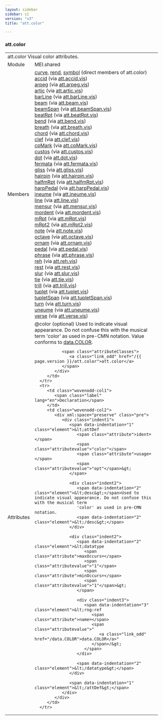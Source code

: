```yaml
---
layout: sidebar
sidebar: s1
version: "v3"
title: "att.color"

---
```


<div class="classSpec att">
   <h3 id="att.color">att.color</h3>
   <table class="wovenodd">
      <tr>
         <td colspan="2" class="wovenodd-col2">
            <span class="label">att.color</span> Visual color attributes.
         </td>
      </tr>
      <tr>
         <td class="wovenodd-col1">
            <span class="label" lang="en">Module</span>
         </td>
         <td class="wovenodd-col2">MEI.shared</td>
      </tr>
      <tr>
         <td class="wovenodd-col1">
            <span class="label" lang="en">Members</span>
         </td>
         <td class="wovenodd-col2">
            <div class="parent">
               <div>
                  <a class="link_odd_elementSpec" href="/{{ page.version }}/curve">curve</a>, 
                  <a class="link_odd_elementSpec" href="/{{ page.version }}/rend">rend</a>, 
                  <a class="link_odd_elementSpec" href="/{{ page.version }}/symbol">symbol</a> (direct members of att.color)
               </div>
               <div>
                  <a class="link_odd_elementSpec" href="/{{ page.version }}/accid">accid</a>
                  <span> (via 
                     <a class="link_odd_classSpec" href="/{{ page.version }}/att.accid.vis">att.accid.vis</a>)
                  </span>
               </div>
               <div>
                  <a class="link_odd_elementSpec" href="/{{ page.version }}/arpeg">arpeg</a>
                  <span> (via 
                     <a class="link_odd_classSpec" href="/{{ page.version }}/att.arpeg.vis">att.arpeg.vis</a>)
                  </span>
               </div>
               <div>
                  <a class="link_odd_elementSpec" href="/{{ page.version }}/artic">artic</a>
                  <span> (via 
                     <a class="link_odd_classSpec" href="/{{ page.version }}/att.artic.vis">att.artic.vis</a>)
                  </span>
               </div>
               <div>
                  <a class="link_odd_elementSpec" href="/{{ page.version }}/barLine">barLine</a>
                  <span> (via 
                     <a class="link_odd_classSpec" href="/{{ page.version }}/att.barLine.vis">att.barLine.vis</a>)
                  </span>
               </div>
               <div>
                  <a class="link_odd_elementSpec" href="/{{ page.version }}/beam">beam</a>
                  <span> (via 
                     <a class="link_odd_classSpec" href="/{{ page.version }}/att.beam.vis">att.beam.vis</a>)
                  </span>
               </div>
               <div>
                  <a class="link_odd_elementSpec" href="/{{ page.version }}/beamSpan">beamSpan</a>
                  <span> (via 
                     <a class="link_odd_classSpec" href="/{{ page.version }}/att.beamSpan.vis">att.beamSpan.vis</a>)
                  </span>
               </div>
               <div>
                  <a class="link_odd_elementSpec" href="/{{ page.version }}/beatRpt">beatRpt</a>
                  <span> (via 
                     <a class="link_odd_classSpec" href="/{{ page.version }}/att.beatRpt.vis">att.beatRpt.vis</a>)
                  </span>
               </div>
               <div>
                  <a class="link_odd_elementSpec" href="/{{ page.version }}/bend">bend</a>
                  <span> (via 
                     <a class="link_odd_classSpec" href="/{{ page.version }}/att.bend.vis">att.bend.vis</a>)
                  </span>
               </div>
               <div>
                  <a class="link_odd_elementSpec" href="/{{ page.version }}/breath">breath</a>
                  <span> (via 
                     <a class="link_odd_classSpec" href="/{{ page.version }}/att.breath.vis">att.breath.vis</a>)
                  </span>
               </div>
               <div>
                  <a class="link_odd_elementSpec" href="/{{ page.version }}/chord">chord</a>
                  <span> (via 
                     <a class="link_odd_classSpec" href="/{{ page.version }}/att.chord.vis">att.chord.vis</a>)
                  </span>
               </div>
               <div>
                  <a class="link_odd_elementSpec" href="/{{ page.version }}/clef">clef</a>
                  <span> (via 
                     <a class="link_odd_classSpec" href="/{{ page.version }}/att.clef.vis">att.clef.vis</a>)
                  </span>
               </div>
               <div>
                  <a class="link_odd_elementSpec" href="/{{ page.version }}/cpMark">cpMark</a>
                  <span> (via 
                     <a class="link_odd_classSpec" href="/{{ page.version }}/att.cpMark.vis">att.cpMark.vis</a>)
                  </span>
               </div>
               <div>
                  <a class="link_odd_elementSpec" href="/{{ page.version }}/custos">custos</a>
                  <span> (via 
                     <a class="link_odd_classSpec" href="/{{ page.version }}/att.custos.vis">att.custos.vis</a>)
                  </span>
               </div>
               <div>
                  <a class="link_odd_elementSpec" href="/{{ page.version }}/dot">dot</a>
                  <span> (via 
                     <a class="link_odd_classSpec" href="/{{ page.version }}/att.dot.vis">att.dot.vis</a>)
                  </span>
               </div>
               <div>
                  <a class="link_odd_elementSpec" href="/{{ page.version }}/fermata">fermata</a>
                  <span> (via 
                     <a class="link_odd_classSpec" href="/{{ page.version }}/att.fermata.vis">att.fermata.vis</a>)
                  </span>
               </div>
               <div>
                  <a class="link_odd_elementSpec" href="/{{ page.version }}/gliss">gliss</a>
                  <span> (via 
                     <a class="link_odd_classSpec" href="/{{ page.version }}/att.gliss.vis">att.gliss.vis</a>)
                  </span>
               </div>
               <div>
                  <a class="link_odd_elementSpec" href="/{{ page.version }}/hairpin">hairpin</a>
                  <span> (via 
                     <a class="link_odd_classSpec" href="/{{ page.version }}/att.hairpin.vis">att.hairpin.vis</a>)
                  </span>
               </div>
               <div>
                  <a class="link_odd_elementSpec" href="/{{ page.version }}/halfmRpt">halfmRpt</a>
                  <span> (via 
                     <a class="link_odd_classSpec" href="/{{ page.version }}/att.halfmRpt.vis">att.halfmRpt.vis</a>)
                  </span>
               </div>
               <div>
                  <a class="link_odd_elementSpec" href="/{{ page.version }}/harpPedal">harpPedal</a>
                  <span> (via 
                     <a class="link_odd_classSpec" href="/{{ page.version }}/att.harpPedal.vis">att.harpPedal.vis</a>)
                  </span>
               </div>
               <div>
                  <a class="link_odd_elementSpec" href="/{{ page.version }}/ineume">ineume</a>
                  <span> (via 
                     <a class="link_odd_classSpec" href="/{{ page.version }}/att.ineume.vis">att.ineume.vis</a>)
                  </span>
               </div>
               <div>
                  <a class="link_odd_elementSpec" href="/{{ page.version }}/line">line</a>
                  <span> (via 
                     <a class="link_odd_classSpec" href="/{{ page.version }}/att.line.vis">att.line.vis</a>)
                  </span>
               </div>
               <div>
                  <a class="link_odd_elementSpec" href="/{{ page.version }}/mensur">mensur</a>
                  <span> (via 
                     <a class="link_odd_classSpec" href="/{{ page.version }}/att.mensur.vis">att.mensur.vis</a>)
                  </span>
               </div>
               <div>
                  <a class="link_odd_elementSpec" href="/{{ page.version }}/mordent">mordent</a>
                  <span> (via 
                     <a class="link_odd_classSpec" href="/{{ page.version }}/att.mordent.vis">att.mordent.vis</a>)
                  </span>
               </div>
               <div>
                  <a class="link_odd_elementSpec" href="/{{ page.version }}/mRpt">mRpt</a>
                  <span> (via 
                     <a class="link_odd_classSpec" href="/{{ page.version }}/att.mRpt.vis">att.mRpt.vis</a>)
                  </span>
               </div>
               <div>
                  <a class="link_odd_elementSpec" href="/{{ page.version }}/mRpt2">mRpt2</a>
                  <span> (via 
                     <a class="link_odd_classSpec" href="/{{ page.version }}/att.mRpt2.vis">att.mRpt2.vis</a>)
                  </span>
               </div>
               <div>
                  <a class="link_odd_elementSpec" href="/{{ page.version }}/note">note</a>
                  <span> (via 
                     <a class="link_odd_classSpec" href="/{{ page.version }}/att.note.vis">att.note.vis</a>)
                  </span>
               </div>
               <div>
                  <a class="link_odd_elementSpec" href="/{{ page.version }}/octave">octave</a>
                  <span> (via 
                     <a class="link_odd_classSpec" href="/{{ page.version }}/att.octave.vis">att.octave.vis</a>)
                  </span>
               </div>
               <div>
                  <a class="link_odd_elementSpec" href="/{{ page.version }}/ornam">ornam</a>
                  <span> (via 
                     <a class="link_odd_classSpec" href="/{{ page.version }}/att.ornam.vis">att.ornam.vis</a>)
                  </span>
               </div>
               <div>
                  <a class="link_odd_elementSpec" href="/{{ page.version }}/pedal">pedal</a>
                  <span> (via 
                     <a class="link_odd_classSpec" href="/{{ page.version }}/att.pedal.vis">att.pedal.vis</a>)
                  </span>
               </div>
               <div>
                  <a class="link_odd_elementSpec" href="/{{ page.version }}/phrase">phrase</a>
                  <span> (via 
                     <a class="link_odd_classSpec" href="/{{ page.version }}/att.phrase.vis">att.phrase.vis</a>)
                  </span>
               </div>
               <div>
                  <a class="link_odd_elementSpec" href="/{{ page.version }}/reh">reh</a>
                  <span> (via 
                     <a class="link_odd_classSpec" href="/{{ page.version }}/att.reh.vis">att.reh.vis</a>)
                  </span>
               </div>
               <div>
                  <a class="link_odd_elementSpec" href="/{{ page.version }}/rest">rest</a>
                  <span> (via 
                     <a class="link_odd_classSpec" href="/{{ page.version }}/att.rest.vis">att.rest.vis</a>)
                  </span>
               </div>
               <div>
                  <a class="link_odd_elementSpec" href="/{{ page.version }}/slur">slur</a>
                  <span> (via 
                     <a class="link_odd_classSpec" href="/{{ page.version }}/att.slur.vis">att.slur.vis</a>)
                  </span>
               </div>
               <div>
                  <a class="link_odd_elementSpec" href="/{{ page.version }}/tie">tie</a>
                  <span> (via 
                     <a class="link_odd_classSpec" href="/{{ page.version }}/att.tie.vis">att.tie.vis</a>)
                  </span>
               </div>
               <div>
                  <a class="link_odd_elementSpec" href="/{{ page.version }}/trill">trill</a>
                  <span> (via 
                     <a class="link_odd_classSpec" href="/{{ page.version }}/att.trill.vis">att.trill.vis</a>)
                  </span>
               </div>
               <div>
                  <a class="link_odd_elementSpec" href="/{{ page.version }}/tuplet">tuplet</a>
                  <span> (via 
                     <a class="link_odd_classSpec" href="/{{ page.version }}/att.tuplet.vis">att.tuplet.vis</a>)
                  </span>
               </div>
               <div>
                  <a class="link_odd_elementSpec" href="/{{ page.version }}/tupletSpan">tupletSpan</a>
                  <span> (via 
                     <a class="link_odd_classSpec" href="/{{ page.version }}/att.tupletSpan.vis">att.tupletSpan.vis</a>)
                  </span>
               </div>
               <div>
                  <a class="link_odd_elementSpec" href="/{{ page.version }}/turn">turn</a>
                  <span> (via 
                     <a class="link_odd_classSpec" href="/{{ page.version }}/att.turn.vis">att.turn.vis</a>)
                  </span>
               </div>
               <div>
                  <a class="link_odd_elementSpec" href="/{{ page.version }}/uneume">uneume</a>
                  <span> (via 
                     <a class="link_odd_classSpec" href="/{{ page.version }}/att.uneume.vis">att.uneume.vis</a>)
                  </span>
               </div>
               <div>
                  <a class="link_odd_elementSpec" href="/{{ page.version }}/verse">verse</a>
                  <span> (via 
                     <a class="link_odd_classSpec" href="/{{ page.version }}/att.verse.vis">att.verse.vis</a>)
                  </span>
               </div>
            </div>
         </td>
      </tr>
      <tr>
         <td class="wovenodd-col1">
            <span class="label" lang="en">Attributes</span>
         </td>
         <td class="wovenodd-col2">
            <div class="attributeDef">
               <span class="attribute">@color</span>
               <span class="attributeUsage">(optional)</span>
               <span class="attributeDesc">Used to indicate visual appearance. Do not confuse this with the musical term
                  'color' as used in pre-CMN notation.
               </span>
               Value conforms to 
               <a class="link_odd_classSpec" href="/{{ page.version }}/data.COLOR">data.COLOR</a>.
               
               <span class="attributeClasses">
                  <a class="link_odd" href="/{{ page.version }}/att.color">att.color</a>
               </span>
            </div>
         </td>
      </tr>
      <tr>
         <td class="wovenodd-col1">
            <span class="label" lang="en">Declaration</span>
         </td>
         <td class="wovenodd-col2">
            <div xml:space="preserve" class="pre">
               <div class="indent1">
                  <span data-indentation="1" class="element">&lt;attDef 
                     <span class="attribute">ident=</span>
                     <span class="attributevalue">"color"</span> 
                     <span class="attribute">usage=</span>
                     <span class="attributevalue">"opt"</span>&gt;
                  </span>
                  
                  <div class="indent2">
                     <span data-indentation="2" class="element">&lt;desc&gt;</span>Used to indicate visual appearance. Do not confuse this with the musical term
                     'color' as used in pre-CMN notation.
                     <span data-indentation="2" class="element">&lt;/desc&gt;</span>
                  </div>
                  
                  <div class="indent2">
                     <span data-indentation="2" class="element">&lt;datatype 
                        <span class="attribute">maxOccurs=</span>
                        <span class="attributevalue">"1"</span> 
                        <span class="attribute">minOccurs=</span>
                        <span class="attributevalue">"1"</span>&gt;
                     </span>
                     
                     <div class="indent3">
                        <span data-indentation="3" class="element">&lt;rng:ref 
                           <span class="attribute">name=</span>
                           <span class="attributevalue">"
                              <a class="link_odd" href="/data.COLOR">data.COLOR</a>"
                           </span>/&gt;
                        </span>
                     </div>
                     
                     <span data-indentation="2" class="element">&lt;/datatype&gt;</span>
                  </div>
                  
                  <span data-indentation="1" class="element">&lt;/attDef&gt;</span>
               </div>
            </div>
         </td>
      </tr>
   </table>
</div>